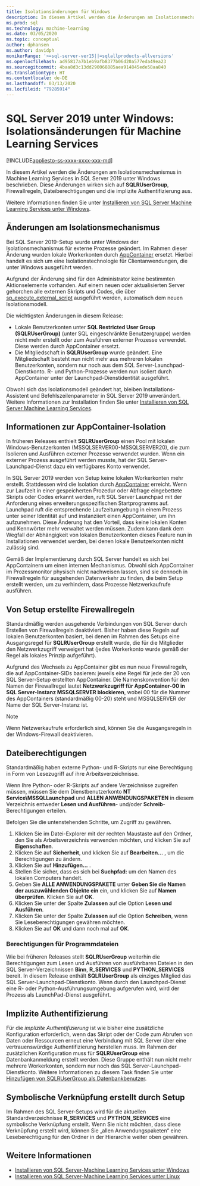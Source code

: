 ```yaml
---
title: Isolationsänderungen für Windows
description: In diesem Artikel werden die Änderungen am Isolationsmechanismus in Machine Learning Services in SQL Server 2019 unter Windows beschrieben. Diese Änderungen wirken sich auf SQLRUserGroup, Firewallregeln, Dateiberechtigungen und die implizite Authentifizierung aus.
ms.prod: sql
ms.technology: machine-learning
ms.date: 03/05/2020
ms.topic: conceptual
author: dphansen
ms.author: davidph
monikerRange: '>=sql-server-ver15||=sqlallproducts-allversions'
ms.openlocfilehash: ad95817a7b1eb9afb8377b06d20a577eda49ea23
ms.sourcegitcommit: 4baa8d3c13dd290068885aea914845ede58aa840
ms.translationtype: HT
ms.contentlocale: de-DE
ms.lasthandoff: 03/13/2020
ms.locfileid: "79285914"
---
```

# <a name="sql-server-2019-on-windows-isolation-changes-for-machine-learning-services"></a>SQL Server 2019 unter Windows: Isolationsänderungen für Machine Learning Services
[!INCLUDE[appliesto-ss-xxxx-xxxx-xxx-md](../../includes/appliesto-ss-xxxx-xxxx-xxx-md.md)]

In diesem Artikel werden die Änderungen am Isolationsmechanismus in Machine Learning Services in SQL Server 2019 unter Windows beschrieben. Diese Änderungen wirken sich auf **SQLRUserGroup**, Firewallregeln, Dateiberechtigungen und die implizite Authentifizierung aus.

Weitere Informationen finden Sie unter [Installieren von SQL Server Machine Learning Services unter Windows](sql-machine-learning-services-windows-install.md).

## <a name="changes-to-isolation-mechanism"></a>Änderungen am Isolationsmechanismus

Bei SQL Server 2019-Setup wurde unter Windows der Isolationsmechanismus für externe Prozesse geändert. Im Rahmen dieser Änderung wurden lokale Workerkonten durch [AppContainer](https://docs.microsoft.com/windows/desktop/secauthz/appcontainer-isolation) ersetzt. Hierbei handelt es sich um eine Isolationstechnologie für Clientanwendungen, die unter Windows ausgeführt werden. 

Aufgrund der Änderung sind für den Administrator keine bestimmten Aktionselemente vorhanden. Auf einem neuen oder aktualisierten Server gehorchen alle externen Skripts und Codes, die über [sp_execute_external_script](../../relational-databases/system-stored-procedures/sp-execute-external-script-transact-sql.md) ausgeführt werden, automatisch dem neuen Isolationsmodell. 

Die wichtigsten Änderungen in diesem Release:

+ Lokale Benutzerkonten unter **SQL Restricted User Group (SQLRUserGroup)** (unter SQL eingeschränkte Benutzergruppe) werden nicht mehr erstellt oder zum Ausführen externer Prozesse verwendet. Diese werden durch AppContainer ersetzt.
+ Die Mitgliedschaft in **SQLRUserGroup** wurde geändert. Eine Mitgliedschaft besteht nun nicht mehr aus mehreren lokalen Benutzerkonten, sondern nur noch aus dem SQL Server-Launchpad-Dienstkonto. R- und Python-Prozesse werden nun isoliert durch AppContainer unter der Launchpad-Dienstidentität ausgeführt.

Obwohl sich das Isolationsmodell geändert hat, bleiben Installations-Assistent und Befehlszeilenparameter in SQL Server 2019 unverändert. Weitere Informationen zur Installation finden Sie unter [Installieren von SQL Server Machine Learning Services](sql-machine-learning-services-windows-install.md).

## <a name="about-appcontainer-isolation"></a>Informationen zur AppContainer-Isolation

In früheren Releases enthielt **SQLRUserGroup** einen Pool mit lokalen Windows-Benutzerkonten (MSSQLSERVER00-MSSQLSERVER20), die zum Isolieren und Ausführen externer Prozesse verwendet wurden. Wenn ein externer Prozess ausgeführt werden musste, hat der SQL Server-Launchpad-Dienst dazu ein verfügbares Konto verwendet. 

In SQL Server 2019 werden von Setup keine lokalen Workerkonten mehr erstellt. Stattdessen wird die Isolation durch [AppContainer](https://docs.microsoft.com/windows/desktop/secauthz/appcontainer-isolation) erreicht. Wenn zur Laufzeit in einer gespeicherten Prozedur oder Abfrage eingebettete Skripts oder Codes erkannt werden, ruft SQL Server Launchpad mit der Anforderung eines erweiterungsspezifischen Startprogramms auf. Launchpad ruft die entsprechende Laufzeitumgebung in einem Prozess unter seiner Identität auf und instanziiert einen AppContainer, um ihn aufzunehmen. Diese Änderung hat den Vorteil, dass keine lokalen Konten und Kennwörter mehr verwaltet werden müssen. Zudem kann dank dem Wegfall der Abhängigkeit von lokalen Benutzerkonten dieses Feature nun in Installationen verwendet werden, bei denen lokale Benutzerkonten nicht zulässig sind.

Gemäß der Implementierung durch SQL Server handelt es sich bei AppContainern um einen internen Mechanismus. Obwohl sich AppContainer im Prozessmonitor physisch nicht nachweisen lassen, sind sie dennoch in Firewallregeln für ausgehenden Datenverkehr zu finden, die beim Setup erstellt werden, um zu verhindern, dass Prozesse Netzwerkaufrufe ausführen.

## <a name="firewall-rules-created-by-setup"></a>Von Setup erstellte Firewallregeln

Standardmäßig werden ausgehende Verbindungen von SQL Server durch Erstellen von Firewallregeln deaktiviert. Bisher haben diese Regeln auf lokalen Benutzerkonten basiert, bei denen im Rahmen des Setups eine Ausgangsregel für **SQLRUserGroup** erstellt wurde, die für die Mitglieder den Netzwerkzugriff verweigert hat (jedes Workerkonto wurde gemäß der Regel als lokales Prinzip aufgeführt). 

Aufgrund des Wechsels zu AppContainer gibt es nun neue Firewallregeln, die auf AppContainer-SIDs basieren: jeweils eine Regel für jede der 20 von SQL Server-Setup erstellten AppContainer. Die Namenskonvention für den Namen der Firewallregel lautet **Netzwerkzugriff für AppContainer-00 in SQL Server-Instanz MSSQLSERVER blockieren**, wobei 00 für die Nummer des AppContainers (standardmäßig 00-20) steht und MSSQLSERVER der Name der SQL Server-Instanz ist. 

> [!Note]
> Wenn Netzwerkaufrufe erforderlich sind, können Sie die Ausgangsregeln in der Windows-Firewall deaktivieren.

<a name="file-permissions"></a>

## <a name="file-permissions"></a>Dateiberechtigungen

Standardmäßig haben externe Python- und R-Skripts nur eine Berechtigung in Form von Lesezugriff auf ihre Arbeitsverzeichnisse. 

Wenn Ihre Python- oder R-Skripts auf andere Verzeichnisse zugreifen müssen, müssen Sie dem Dienstbenutzerkonto **NT Service\MSSQLLaunchpad** und **ALLEN ANWENDUNGSPAKETEN** in diesem Verzeichnis entweder **Lesen und Ausführen**- und/oder **Schreib**-Berechtigungen erteilen.

Befolgen Sie die untenstehenden Schritte, um Zugriff zu gewähren.

1. Klicken Sie im Datei-Explorer mit der rechten Maustaste auf den Ordner, den Sie als Arbeitsverzeichnis verwenden möchten, und klicken Sie auf **Eigenschaften**.
1. Klicken Sie auf **Sicherheit**, und klicken Sie auf **Bearbeiten…** , um die Berechtigungen zu ändern.
1. Klicken Sie auf **Hinzufügen…** .
1. Stellen Sie sicher, dass es sich bei **Suchpfad:** um den Namen des lokalen Computers handelt.
1. Geben Sie **ALLE ANWENDUNGSPAKETE** unter **Geben Sie die Namen der auszuwählenden Objekte ein** ein, und klicken Sie auf **Namen überprüfen**. Klicken Sie auf **OK**.
1. Klicken Sie unter der Spalte **Zulassen** auf die Option **Lesen und Ausführen**.
1. Klicken Sie unter der Spalte **Zulassen** auf die Option **Schreiben**, wenn Sie Leseberechtigungen gewähren möchten.
1. Klicken Sie auf **OK** und dann noch mal auf **OK**.

### <a name="program-file-permissions"></a>Berechtigungen für Programmdateien

Wie bei früheren Releases stellt **SQLRUserGroup** weiterhin die Berechtigungen zum Lesen und Ausführen von ausführbaren Dateien in den SQL Server-Verzeichnissen **Binn**, **R_SERVICES** und **PYTHON_SERVICES** bereit. In diesem Release enthält **SQLRUserGroup** als einziges Mitglied das SQL Server-Launchpad-Dienstkonto.  Wenn durch den Launchpad-Dienst eine R- oder Python-Ausführungsumgebung aufgerufen wird, wird der Prozess als LaunchPad-Dienst ausgeführt.

## <a name="implied-authentication"></a>Implizite Authentifizierung

Für die *implizite Authentifizierung* ist wie bisher eine zusätzliche Konfiguration erforderlich, wenn das Skript oder der Code zum Abrufen von Daten oder Ressourcen erneut eine Verbindung mit SQL Server über eine vertrauenswürdige Authentifizierung herstellen muss. Im Rahmen der zusätzlichen Konfiguration muss für **SQLRUserGroup** eine Datenbankanmeldung erstellt werden. Diese Gruppe enthält nun nicht mehr mehrere Workerkonten, sondern nur noch das SQL Server-Launchpad-Dienstkonto. Weitere Informationen zu diesem Task finden Sie unter [Hinzufügen von SQLRUserGroup als Datenbankbenutzer](../security/create-a-login-for-sqlrusergroup.md).


## <a name="symbolic-link-created-by-setup"></a>Symbolische Verknüpfung erstellt durch Setup

Im Rahmen des SQL Server-Setups wird für die aktuellen Standardverzeichnisse **R_SERVICES** und **PYTHON_SERVICES** eine symbolische Verknüpfung erstellt. Wenn Sie nicht möchten, dass diese Verknüpfung erstellt wird, können Sie „allen Anwendungspaketen“ eine Leseberechtigung für den Ordner in der Hierarchie weiter oben gewähren.


## <a name="see-also"></a>Weitere Informationen

+ [Installieren von SQL Server-Machine Learning Services unter Windows](sql-machine-learning-services-windows-install.md)
+ [Installieren von SQL Server-Machine Learning Services unter Linux](../../linux/sql-server-linux-setup-machine-learning.md)
